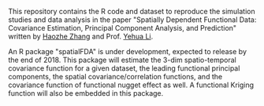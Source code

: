 This repository contains the R code and dataset to reproduce the simulation studies and data analysis in the paper "Spatially Dependent Functional Data: Covariance Estimation, Principal Component Analysis, and Prediction" written by [Haozhe Zhang](https://haozhestat.github.io) and Prof. [Yehua Li](https://sites.google.com/a/ucr.edu/yehuali).

An R package "spatialFDA" is under development, expected to release by the end of 2018. This package will estimate the 3-dim spatio-temporal covariance function for a given dataset, the leading functional principal components, the spatial covariance/correlation functions, and the covariance function of functional nugget effect as well. A functional Kriging function will also be embedded in this package.  
